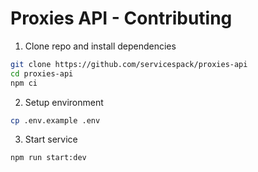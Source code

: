 # Proxies API - Contributing

1. Clone repo and install dependencies

```sh
git clone https://github.com/servicespack/proxies-api
cd proxies-api
npm ci
```

2. Setup environment

```sh
cp .env.example .env
```

3. Start service

```sh
npm run start:dev
```
